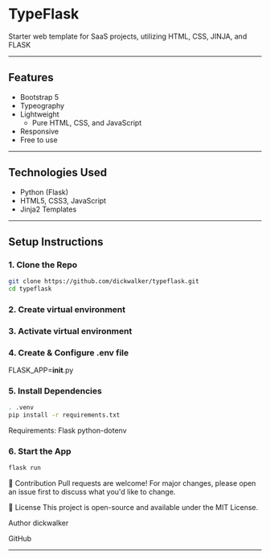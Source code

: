 # TypeFlask
Starter web template for SaaS projects, utilizing HTML, CSS, JINJA, and FLASK

---

## Features
- Bootstrap 5
- Typeography
- Lightweight
	- Pure HTML, CSS, and JavaScript
- Responsive
- Free to use

---

## Technologies Used

- Python (Flask)
- HTML5, CSS3, JavaScript
- Jinja2 Templates

---

## Setup Instructions

### 1. Clone the Repo

```bash
git clone https://github.com/dickwalker/typeflask.git
cd typeflask
```

### 2. Create virtual environment

### 3. Activate virtual environment

### 4. Create & Configure .env file

FLASK_APP=__init__.py

### 5. Install Dependencies

```bash
. .venv
pip install -r requirements.txt
```

Requirements:
Flask
python-dotenv

### 6. Start the App
``` bash
flask run
```

🙌 Contribution
Pull requests are welcome! For major changes, please open an issue first to discuss what you'd like to change.

📄 License
This project is open-source and available under the MIT License.

Author
dickwalker

GitHub

---

